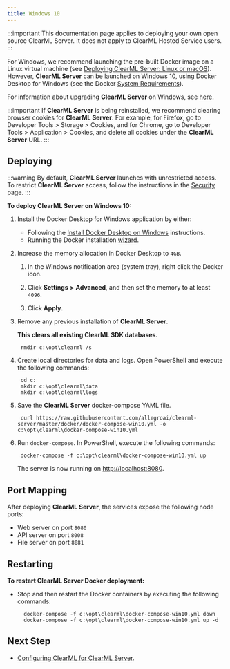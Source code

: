 ```yaml
---
title: Windows 10
---
```


:::important
This documentation page applies to deploying your own open source ClearML Server. It does not apply to ClearML Hosted Service users.
:::

For Windows, we recommend launching the pre-built Docker image on a Linux virtual machine (see [Deploying ClearML Server: Linux or macOS](clearml_server_linux_mac.md)). 
However, **ClearML Server** can be launched on Windows 10, using Docker Desktop for Windows (see the Docker [System Requirements](https://docs.docker.com/docker-for-windows/install/#system-requirements)).

For information about upgrading **ClearML Server** on Windows, see [here](upgrade_server_win.md).

:::important
If **ClearML Server** is being reinstalled, we recommend clearing browser cookies for **ClearML Server**. For example, 
for Firefox, go to Developer Tools > Storage > Cookies, and for Chrome, go to Developer Tools > Application > Cookies,
and delete all cookies under the **ClearML Server** URL.
:::

## Deploying

:::warning
By default, **ClearML Server** launches with unrestricted access. To restrict **ClearML Server** access, follow the instructions in the [Security](clearml_server_security.md) page.
:::

**To deploy ClearML Server on Windows 10:**

1. Install the Docker Desktop for Windows application by either:

    * Following the [Install Docker Desktop on Windows](https://docs.docker.com/docker-for-windows/install/) instructions.
    * Running the Docker installation [wizard](https://hub.docker.com/?overlay=onboarding).

1. Increase the memory allocation in Docker Desktop to `4GB`.

    1. In the Windows notification area (system tray), right click the Docker icon.

    1. Click **Settings** **>** **Advanced**, and then set the memory to at least `4096`.
   
    1. Click **Apply**.
    
1. Remove any previous installation of **ClearML Server**.

    **This clears all existing ClearML SDK databases.**

        rmdir c:\opt\clearml /s

1. Create local directories for data and logs. Open PowerShell and execute the following commands:

        cd c:
        mkdir c:\opt\clearml\data
        mkdir c:\opt\clearml\logs

1. Save the **ClearML Server** docker-compose YAML file.
 
        curl https://raw.githubusercontent.com/allegroai/clearml-server/master/docker/docker-compose-win10.yml -o c:\opt\clearml\docker-compose-win10.yml
 
1. Run `docker-compose`. In PowerShell, execute the following commands:

        docker-compose -f c:\opt\clearml\docker-compose-win10.yml up
   
    The server is now running on [http://localhost:8080](http://localhost:8080).
 
## Port Mapping

After deploying **ClearML Server**, the services expose the following node ports:

* Web server on port `8080`
* API server on port `8008`
* File server on port `8081`

## Restarting

**To restart ClearML Server Docker deployment:**

* Stop and then restart the Docker containers by executing the following commands:

        docker-compose -f c:\opt\clearml\docker-compose-win10.yml down
        docker-compose -f c:\opt\clearml\docker-compose-win10.yml up -d


## Next Step

* [Configuring ClearML for ClearML Server](clearml_config_for_clearml_server.md).
